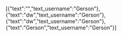 [{"text":"","text_username":"Gerson"},{"text":"dw","text_username":"Gerson"},{"text":"dw","text_username":"Gerson"},{"text":"Gerson","text_username":"Gerson"}]
